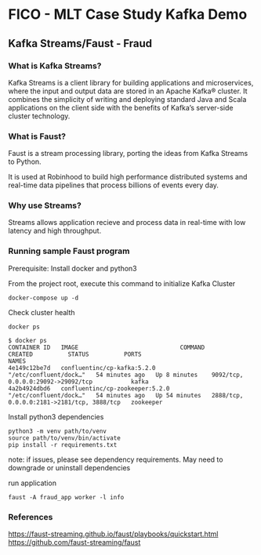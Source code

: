 # FICO - MLT Case Study Kafka Demo

## Kafka Streams/Faust - Fraud 

### What is Kafka Streams?
Kafka Streams is a client library for building applications and microservices, where the input and output data are stored in an Apache Kafka® cluster. It combines the simplicity of writing and deploying standard Java and Scala applications on the client side with the benefits of Kafka’s server-side cluster technology.

### What is Faust?
Faust is a stream processing library, porting the ideas from Kafka Streams to Python.

It is used at Robinhood to build high performance distributed systems and real-time data pipelines that process billions of events every day.

### Why use Streams?
Streams allows application recieve and process data in real-time with low latency and high throughput.

### Running sample Faust program 
Prerequisite: Install docker and python3

From the project root, execute this command to initialize Kafka Cluster

```
docker-compose up -d
```

Check cluster health
```
docker ps 
```
```
$ docker ps
CONTAINER ID   IMAGE                             COMMAND                  CREATED          STATUS          PORTS                                        NAMES
4e149c12be7d   confluentinc/cp-kafka:5.2.0       "/etc/confluent/dock…"   54 minutes ago   Up 8 minutes    9092/tcp, 0.0.0.0:29092->29092/tcp           kafka
4a2b4924dbd6   confluentinc/cp-zookeeper:5.2.0   "/etc/confluent/dock…"   54 minutes ago   Up 54 minutes   2888/tcp, 0.0.0.0:2181->2181/tcp, 3888/tcp   zookeeper
```

Install python3 dependencies
```
python3 -m venv path/to/venv
source path/to/venv/bin/activate
pip install -r requirements.txt
```

note: if issues, please see dependency requirements. May need to downgrade or uninstall dependencies

run application
```
faust -A fraud_app worker -l info
```

### References

https://faust-streaming.github.io/faust/playbooks/quickstart.html
https://github.com/faust-streaming/faust
